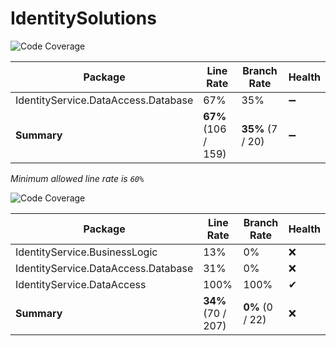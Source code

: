 # IdentitySolutions

![Code Coverage](https://img.shields.io/badge/Code%20Coverage-67%25-yellow?style=flat)

Package | Line Rate | Branch Rate | Health
-------- | --------- | ----------- | ------
IdentityService.DataAccess.Database | 67% | 35% | ➖
**Summary** | **67%** (106 / 159) | **35%** (7 / 20) | ➖

_Minimum allowed line rate is `60%`_



![Code Coverage](https://img.shields.io/badge/Code%20Coverage-34%25-critical?style=flat)

Package | Line Rate | Branch Rate | Health
-------- | --------- | ----------- | ------
IdentityService.BusinessLogic | 13% | 0% | ❌
IdentityService.DataAccess.Database | 31% | 0% | ❌
IdentityService.DataAccess | 100% | 100% | ✔
**Summary** | **34%** (70 / 207) | **0%** (0 / 22) | ❌
